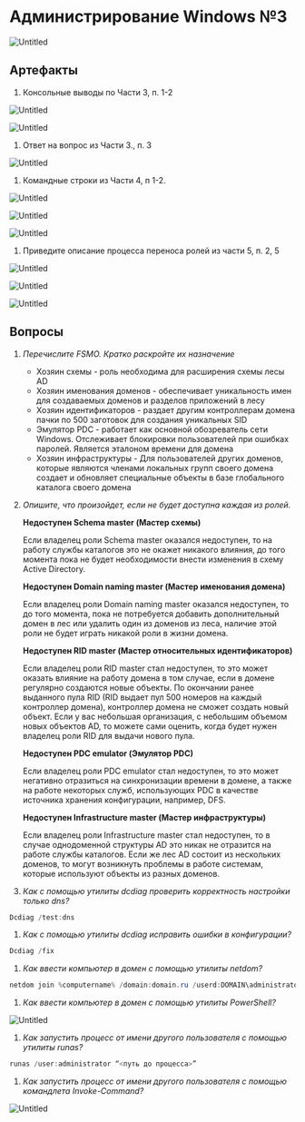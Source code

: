 # Администрирование Windows №3

![Untitled](docs/Untitled.png)

## Артефакты

1. Консольные выводы по Части 3, п. 1-2

![Untitled](docs/Untitled%201.png)

![Untitled](docs/Untitled%202.png)

1. Ответ на вопрос из Части 3., п. 3

![Untitled](docs/Untitled%203.png)

1. Командные строки из Части 4, п 1-2.

![Untitled](docs/Untitled%204.png)

![Untitled](docs/Untitled%205.png)

![Untitled](docs/Untitled%206.png)

1. Приведите описание процесса переноса ролей из части 5, п. 2, 5

![Untitled](docs/Untitled%207.png)

![Untitled](docs/Untitled%208.png)

![Untitled](docs/Untitled%209.png)

## Вопросы

1. *Перечислите FSMO. Кратко раскройте их назначение*
    - Хозяин схемы - роль необходима для расширения схемы лесы AD
    - Хозяин именования доменов - обеспечивает уникальность имен для создаваемых доменов и разделов приложений в лесу
    - Хозяин идентификаторов - раздает другим контроллерам домена пачки по 500 заготовок для создания уникальных SID
    - Эмулятор PDC - работает как основной обозреватель сети Windows. Отслеживает блокировки пользователей при ошибках паролей. Является  эталоном времени для домена
    - Хозяин инфраструктуры - Для пользователей других доменов, которые являются членами локальных групп своего домена создает и обновляет специальные объекты в базе глобального каталога своего домена
2. *Опишите, что произойдет, если не будет доступна каждая из ролей.*
    
    **Недоступен Schema master (Мастер схемы)**
    
    Если владелец роли Schema master оказался недоступен, то на работу службы каталогов это не окажет никакого влияния, до того момента пока не будет необходимости внести изменения в схему Active Directory.
    
    **Недоступен Domain naming master (Мастер именования домена)**
    
    Если владелец роли Domain naming master оказался недоступен, то до того момента, пока не потребуется добавить дополнительный домен в лес или удалить один из доменов из леса, наличие этой роли не будет играть никакой роли в жизни домена.
    
    **Недоступен RID master (Мастер относительных идентификаторов)**
    
    Если владелец роли RID master стал недоступен, то это может оказать влияние на работу домена в том случае, если в домене регулярно создаются новые объекты. По окончании ранее выданного пула RID (RID выдает пул 500 номеров на каждый контроллер домена), контроллер домена не сможет создать новый объект. Если у вас небольшая организация, с небольшим объемом новых объектов AD, то можете сами оценить, когда будет нужен владелец роли RID для выдачи нового пула.
    
    **Недоступен PDC emulator (Эмулятор PDC)**
    
    Если владелец роли PDC emulator стал недоступен, то это может негативно отразиться на синхронизации времени в домене, а также на работе некоторых служб, использующих PDC в качестве источника хранения конфигурации, например, DFS.
    
    **Недоступен Infrastructure master (Мастер инфраструктуры)**
    
    Если владелец роли Infrastructure master стал недоступен, то в случае однодоменной структуры AD это никак не отразится на работе службы каталогов. Если же лес AD состоит из нескольких доменов, то могут возникнуть проблемы в работе системам, которые используют объекты из разных доменов.
    
3. *Как с помощью утилиты dcdiag проверить корректность настройки только dns?*

```powershell
Dcdiag /test:dns
```

1. *Как с помощью утилиты dcdiag исправить ошибки в конфигурации?*

```powershell
Dcdiag /fix
```

1. *Как ввести компьютер в домен с помощью утилиты netdom?*

```powershell
netdom join %computername% /domain:domain.ru /userd:DOMAIN\administrator /passwordd:password
```

1. *Как ввести компьютер в домен с помощью утилиты PowerShell?*

![Untitled](docs/Untitled%2010.png)

1. *Как запустить процесс от имени другого пользователя с помощью утилиты runas?*

```powershell
runas /user:administrator “<путь до процесса>”
```

1. *Как запустить процесс от имени другого пользователя с помощью командлета Invoke-Command?*

![Untitled](docs/Untitled%2011.png)